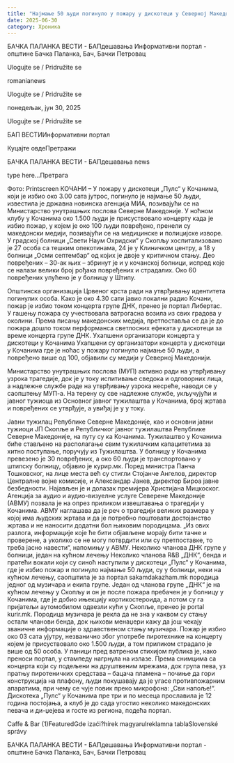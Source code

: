```yaml
---
title: "Најмање 50 људи погинуло у пожару у дискотеци у Северној Македонији"
date: 2025-06-30
category: Хроника
---
```


БАЧКА ПАЛАНКА ВЕСТИ - БАПдешавања Информативни портал - општине Бачка Паланка, Бач, Бачки Петровац

Ulogujte se / Pridružite se

romanianews

Ulogujte se / Pridružite se

понедељак, јун 30, 2025

Ulogujte se / Pridružite se

БАП ВЕСТИИнформативни портал

Куцајте овдеПретражи

БАЧКА ПАЛАНКА ВЕСТИ - БАПдешавања news

type here...Претрага

Фото: Printscreen
            КОЧАНИ – У пожару у дискотеци „Пулс“ у Кочанима, који је избио око 3.00 сата јутрос, погинуло је најмање 50 људи, известила је државна новинска агенција МИА, позивајући се на Министарство унутрашњих послова Северне Македоније.
У ноћном клубу у Кочанима око 1.500 људи је присуствовало концерту када је избио пожар, у којем је око 100 људи повређено, пренели су македонски медији, позивајући се на медицинске и полицијске изворе.
У градској болници „Свети Наум Охридски“ у Скопљу хоспитализовано је 27 особа са тешким опекотинама, 24 је у Клиничком центру, а 18 у болници „Осми септембар“ од којих је двоје у критичном стању.
Део повређених – 30-ак њих – збринут је и у кочанској болници, испред које се налази велики број рођака повређених и страдалих. Око 60 повређених упућено је у болницу у Штипу.


Општинска организација Црвеног крста ради на утврђивању идентитета погинулих особа. Како је око 4.30 сати јавио локални радио Кочани, пожар је избио током концерта групе ДНК, пренео је портал Либертас.
У гашењу пожара су учествовала ватрогасна возила из свих градова у околини.
Према писању македонских медија, претпоставља се да је до пожара дошло током перформанса светлосних ефеката у дискотеци за време концерта групе ДНК.
Ухапшени организатори концерта у дискотеци у Кочанима
Ухапшени су организатори концерта у дискотеци у Кочанима где је ноћас у пожару погинуло најмање 50 људи, а повређено више од 100, објавили су медији у Северној Македонији.












Министарство унутрашњих послова (МУП) активно ради на утврђивању узрока трагедије, док је у току испитивање сведока и одговорних лица, а надлежне службе раде на утврђивању узрока несреће, наводи се у саопштењу МУП-а.
На терену су све надлежне службе, укључујући и јавног тужиоца из Основног јавног тужилаштва у Кочанима, број жртава и повређених се утврђује, а увиђај је у у току.


Јавни тужилац Републике Северне Македоније, као и основни јавни тужиоци ЈП Скопље и Републичког јавног тужилаштва Републике Северне Македоније, на путу су ка Кочанима.
Тужилаштво у Кочанима биће стављено на располагање свим тужилачким капацитетима за хитно поступање, поручују из Тужилаштва. У болницу у Кочанима превезено је 30 повређених, а око 60 људи је транспортовано у штипску болницу, објавио је курир.мк.
Поред министра Панча Тошковског, на лице места већ су стигли Стојанче Ангелов, директор Централне војне комисије, и Александар Јанев, директор Бироа јавне безбедности. Најављен је и долазак премијера Христијана Мицкоског.
Агенција за аудио и аудио-визуелне услуге Северене Македоније (АВМУ) позвала је на опрез приликом извештавања о трагедији у Кочанима.
АВМУ наглашава да је реч о трагедији великих размера у којој има људских жртава и да је потребно поштовати достојанство жртава и не наносити додатни бол њиховим породицама.
„Из ових разлога, информације које ће бити објављене морају бити тачне и проверене, а уколико се не могу потврдити или су претпоставке, то треба јасно навести“, напомињу у АВМУ.
Неколико чланова ДНК групе у болници, један на кућном лечењу
Неколико чланова R&B „ДНК“, бенда и пратећи вокали који су синоћ наступили у дискотеци „Пулс“ у Кочанима, где је избио пожар и погинуло најмање 50 људи, су у болници, неки на кућном лечењу, саопштила је за портал sakamdakazham.mk породица једног од музичара и екипа групе.
Један од чланова групе „ДНК“ је на кућном лечењу у Скопљу и он је после пожара пребачен је у болницу у Кочанима, где је добио ињекцију кортикостероида, а потом су га пријатељи аутомобилом одвезли кући у Скопље, пренео је portal kurir.mk.
Породица музичара је рекла да не зна у каквом су стању остали чланови бенда, док њихови менаџери кажу да још чекају званичне информације о здравственом стању музичара.
Пожар је избио око 03 сата ујутру, незванично због употребе пиротехнике на концерту којем је присуствовало око 1.500 људи, а том приликом страдало је више од 50 особа.
У паници пред ватреном стихијом публика је, како преноси портал, у стампеду нагрнула на излазе.
Према снимцима са концерта који су подељени на друштвеним мрежама, док група пева, уз пратњу пиротеничких средстава – бацача пламена – почиње да гори конструкција на плафону, људи покушавају да је угасе противпожарним апаратима, при чему се чује повик преко микрофона: „Сви напоље!“.
Дискотека „Пулс“ у Кочанима пре три и по месеца прославила је 12 година постојања, а клуб је до сада угостио неколико македонских певача и ди-џејева и госте из региона, подећа портал.

Caffe & Bar (1)FeaturedGde izaći?hírek magyarulreklamna tablaSlovenské správy

БАЧКА ПАЛАНКА ВЕСТИ - БАПдешавања Информативни портал - општине Бачка Паланка, Бач, Бачки Петровац
